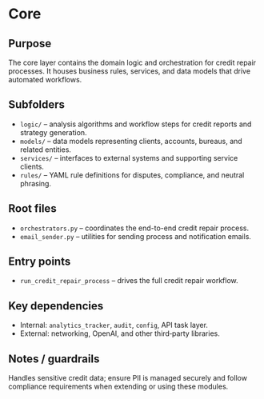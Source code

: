 # Core

## Purpose
The core layer contains the domain logic and orchestration for credit repair processes. It houses business rules, services, and data models that drive automated workflows.

## Subfolders
- `logic/` – analysis algorithms and workflow steps for credit reports and strategy generation.
- `models/` – data models representing clients, accounts, bureaus, and related entities.
- `services/` – interfaces to external systems and supporting service clients.
- `rules/` – YAML rule definitions for disputes, compliance, and neutral phrasing.

## Root files
- `orchestrators.py` – coordinates the end-to-end credit repair process.
- `email_sender.py` – utilities for sending process and notification emails.

## Entry points
- `run_credit_repair_process` – drives the full credit repair workflow.

## Key dependencies
- Internal: `analytics_tracker`, `audit`, `config`, API task layer.
- External: networking, OpenAI, and other third‑party libraries.

## Notes / guardrails
Handles sensitive credit data; ensure PII is managed securely and follow compliance requirements when extending or using these modules.
